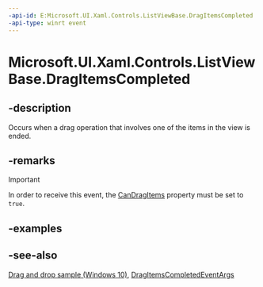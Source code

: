 ```yaml
---
-api-id: E:Microsoft.UI.Xaml.Controls.ListViewBase.DragItemsCompleted
-api-type: winrt event
---
```


<!-- Event syntax
public event Windows.Foundation.TypedEventHandler DragItemsCompleted<Windows.UI.Xaml.Controls.ListViewBase,  Windows.UI.Xaml.Controls.DragItemsCompletedEventArgs>
-->

# Microsoft.UI.Xaml.Controls.ListViewBase.DragItemsCompleted

## -description

Occurs when a drag operation that involves one of the items in the view is ended.

## -remarks

> [!IMPORTANT]
> In order to receive this event, the [CanDragItems](listviewbase_candragitems.md) property must be set to `true`.

## -examples

## -see-also
[Drag and drop sample (Windows 10)](https://github.com/Microsoft/Windows-universal-samples/tree/master/Samples/XamlDragAndDrop), [DragItemsCompletedEventArgs](dragitemscompletedeventargs.md)
